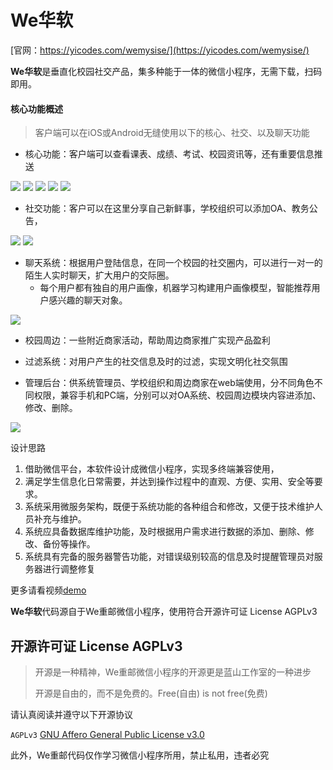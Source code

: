 We华软
===
[官网：https://yicodes.com/wemysise/](https://yicodes.com/wemysise/)

**We华软**是垂直化校园社交产品，集多种能于一体的微信小程序，无需下载，扫码即用。

#### 核心功能概述

>客户端可以在iOS或Android无缝使用以下的核心、社交、以及聊天功能

* 核心功能：客户端可以查看课表、成绩、考试、校园资讯等，还有重要信息推送

![](https://yicodes.com/wemysise/images/web/a3.jpg)
![](https://yicodes.com/wemysise/images/web/a2.jpg)
![](https://yicodes.com/wemysise/images/web/a4.jpg)
![](https://yicodes.com/wemysise/images/web/a9.jpg)
![](https://yicodes.com/wemysise/images/web/a1.jpg)

* 社交功能：客户可以在这里分享自己新鲜事，学校组织可以添加OA、教务公告，

![](https://yicodes.com/wemysise/images/web/a6.jpg)
![](https://yicodes.com/wemysise/images/web/a10.jpg)

* 聊天系统：根据用户登陆信息，在同一个校园的社交圈内，可以进行一对一的陌生人实时聊天，扩大用户的交际圈。
	+ 每个用户都有独自的用户画像，机器学习构建用户画像模型，智能推荐用户感兴趣的聊天对象。

![](https://yicodes.com/wemysise/images/web/a7.jpg)

* 校园周边：一些附近商家活动，帮助周边商家推广实现产品盈利

* 过滤系统：对用户产生的社交信息及时的过滤，实现文明化社交氛围

* 管理后台：供系统管理员、学校组织和周边商家在web端使用，分不同角色不同权限，兼容手机和PC端，分别可以对OA系统、校园周边模块内容进添加、修改、删除。

![](https://yicodes.com/wemysise/images/web/a8.jpg)


设计思路

1.	借助微信平台，本软件设计成微信小程序，实现多终端兼容使用，
2.	满足学生信息化日常需要，并达到操作过程中的直观、方便、实用、安全等要求。
3.	系统采用微服务架构，既便于系统功能的各种组合和修改，又便于技术维护人员补充与维护。
4.	系统应具备数据库维护功能，及时根据用户需求进行数据的添加、删除、修改、备份等操作。
5.	系统具有完备的服务器警告功能，对错误级别较高的信息及时提醒管理员对服务器进行调整修复

更多请看视频[demo](https://v.qq.com/x/page/m0394fkrzo2.html)

**We华软**代码源自于We重邮微信小程序，使用符合开源许可证 License AGPLv3

## 开源许可证 License AGPLv3
 
> 开源是一种精神，We重邮微信小程序的开源更是蓝山工作室的一种进步
> 
> 开源是自由的，而不是免费的。Free(自由) is not free(免费)

请认真阅读并遵守以下开源协议

`AGPLv3` [GNU Affero General Public License v3.0](https://github.com/lanshan-studio/wecqupt/blob/master/LICENSE)

此外，We重邮代码仅作学习微信小程序所用，禁止私用，违者必究